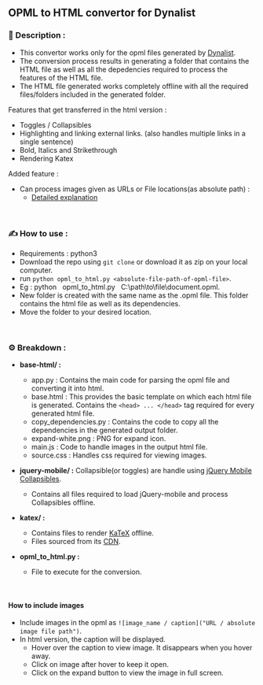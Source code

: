 ## OPML to HTML convertor for Dynalist

### :file_folder: Description :
- This convertor works only for the opml files generated by [Dynalist](https://dynalist.io/).
- The conversion process results in generating a folder that contains the HTML file as well as all the depedencies required to process the features of the HTML file.
- The HTML file generated works completely offline with all the required files/folders included in the generated folder.

Features that get transferred in the html version :
- Toggles / Collapsibles
- Highlighting and linking external links. (also handles multiple links in a single sentence)
- Bold, Italics and Strikethrough
- Rendering Katex 

Added feature :
- Can process images given as URLs or File locations(as absolute path) :
	- [Detailed explanation](#how-to-include-images)
	
</br>
	
### :writing_hand: How to use :
- Requirements : python3 
- Download the repo using `git clone` or download it as zip on your local computer.
- run `python opml_to_html.py <absolute-file-path-of-opml-file>`.
- Eg : python &nbsp; opml_to_html.py &nbsp; C:\path\to\file\document.opml.
- New folder is created with the same name as the .opml file. This folder contains the html file as well as its dependencies.
- Move the folder to your desired location.

</br>

### :gear: Breakdown :
- **base-html/ :**
	- app.py : Contains the main code for parsing the opml file and converting it into html.
	- base.html : This provides the basic template on which each html file is generated. Contains the `<head> ... </head>` tag required for every generated html file.
	- copy_dependencies.py : Contains the code to copy all the dependencies in the generated output folder.
	- expand-white.png : PNG for expand icon.
	- main.js : Code to handle images in the output html file.
	- source.css : Handles css required for viewing images. 

- **jquery-mobile/ :** Collapsible(or toggles) are handle using [jQuery Mobile Collapsibles](https://demos.jquerymobile.com/1.1.2/docs/content/content-collapsible.html).
	- Contains all files required to load jQuery-mobile and process Collapsibles offline.

- **katex/ :**
	- Contains files to render [KaTeX](https://katex.org/) offline. 
	- Files sourced from its [CDN](https://www.jsdelivr.com/package/npm/katex).

- **opml_to_html.py :**
	- File to execute for the conversion.

</br>
	
#### How to include images
- Include images in the opml as `![image_name / caption]("URL / absolute image file path")`.
- In html version, the caption will be displayed.
	- Hover over the caption to view image. It disappears when you hover away.
	- Click on image after hover to keep it open.
	- Click on the expand button to view the image in full screen.








